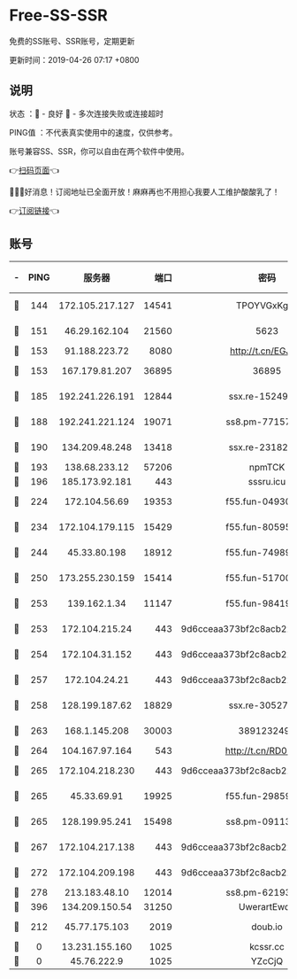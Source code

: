 # Free-SS-SSR

免费的SS账号、SSR账号，定期更新

更新时间：2019-04-26 07:17 +0800

## 说明

状态     ：🙂 - 良好 🙁 - 多次连接失败或连接超时

PING值   ：不代表真实使用中的速度，仅供参考。

账号兼容SS、SSR，你可以自由在两个软件中使用。

👉[扫码页面](https://liesauer.github.io/Free-SS-SSR/)👈

🎉🎉🎉好消息！订阅地址已全面开放！麻麻再也不用担心我要人工维护酸酸乳了！

👉[订阅链接](https://www.liesauer.net/yogurt/subscribe?ACCESS_TOKEN=DAYxR3mMaZAsaqUb)👈

## 账号

|-|PING|服务器|端口|密码|加密方式|区域|
|:----:|:----:|:-----:|-----:|:----:|:----:|:----:|
|🙂|144|172.105.217.127|14541|TPOYVGxKglpi|aes-256-cfb|JP|
|🙂|151|46.29.162.104|21560|5623|aes-128-ctr|RU|
|🙂|153|91.188.223.72|8080|http://t.cn/EGJIyrl|rc4-md5|RU|
|🙂|153|167.179.81.207|36895|36895|aes-256-cfb|JP|
|🙂|185|192.241.226.191|12844|ssx.re-15249592|aes-256-cfb|US|
|🙂|188|192.241.221.124|19071|ss8.pm-77157998|aes-256-cfb|US|
|🙂|190|134.209.48.248|13418|ssx.re-23182499|aes-256-cfb|US|
|🙂|193|138.68.233.12|57206|npmTCK|rc4-md5|US|
|🙂|196|185.173.92.181|443|sssru.icu|rc4-md5|RU|
|🙂|224|172.104.56.69|19353|f55.fun-04930969|aes-256-cfb|SG|
|🙂|234|172.104.179.115|15429|f55.fun-80595697|aes-256-cfb|SG|
|🙂|244|45.33.80.198|18912|f55.fun-74989270|aes-256-cfb|US|
|🙂|250|173.255.230.159|15414|f55.fun-51700385|aes-256-cfb|US|
|🙂|253|139.162.1.34|11147|f55.fun-98419202|aes-256-cfb|SG|
|🙂|253|172.104.215.24|443|9d6cceaa373bf2c8acb22e60b6a58be6|aes-256-cfb|US|
|🙂|254|172.104.31.152|443|9d6cceaa373bf2c8acb22e60b6a58be6|aes-256-cfb|US|
|🙂|257|172.104.24.21|443|9d6cceaa373bf2c8acb22e60b6a58be6|aes-256-cfb|US|
|🙂|258|128.199.187.62|18829|ssx.re-30527984|aes-256-cfb|SG|
|🙂|263|168.1.145.208|30003|3891232494|aes-256-cfb|AU|
|🙂|264|104.167.97.164|543|http://t.cn/RD0D7sx|rc4-md5|CA|
|🙂|265|172.104.218.230|443|9d6cceaa373bf2c8acb22e60b6a58be6|aes-256-cfb|US|
|🙂|265|45.33.69.91|19925|f55.fun-29859918|aes-256-cfb|US|
|🙂|265|128.199.95.241|15498|ss8.pm-09113399|aes-256-cfb|SG|
|🙂|267|172.104.217.138|443|9d6cceaa373bf2c8acb22e60b6a58be6|aes-256-cfb|US|
|🙂|272|172.104.209.198|443|9d6cceaa373bf2c8acb22e60b6a58be6|aes-256-cfb|US|
|🙂|278|213.183.48.10|12014|ss8.pm-62193302|rc4-md5|RU|
|🙂|396|134.209.150.54|31250|UwerartEwqe|chacha20|IN|
|🙂|212|45.77.175.103|2019|doub.io|aes-128-ctr|SG|
|🙁|0|13.231.155.160|1025|kcssr.cc|rc4-md5|JP|
|🙁|0|45.76.222.9|1025|YZcCjQ|rc4-md5|JP|
